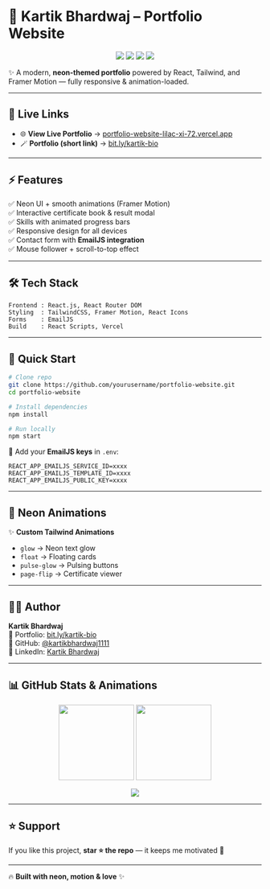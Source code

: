 # 🚀 Kartik Bhardwaj – Portfolio Website  

<p align="center">
  <img src="https://img.shields.io/badge/React-18.2-blue?style=for-the-badge&logo=react" />
  <img src="https://img.shields.io/badge/TailwindCSS-3.3-blueviolet?style=for-the-badge&logo=tailwindcss" />
  <img src="https://img.shields.io/badge/FramerMotion-10-pink?style=for-the-badge&logo=framer" />
  <img src="https://img.shields.io/badge/Deployed-Vercel-black?style=for-the-badge&logo=vercel" />
</p>  

✨ A modern, **neon-themed portfolio** powered by React, Tailwind, and Framer Motion — fully responsive & animation-loaded.  

---

## 🔗 Live Links  

- 🌐 **View Live Portfolio** → [portfolio-website-lilac-xi-72.vercel.app](https://portfolio-website-lilac-xi-72.vercel.app/)  
- 🪄 **Portfolio (short link)** → [bit.ly/kartik-bio](https://bit.ly/kartik-bio)  

---

## ⚡ Features  

✅ Neon UI + smooth animations (Framer Motion)  
✅ Interactive certificate book & result modal  
✅ Skills with animated progress bars  
✅ Responsive design for all devices  
✅ Contact form with **EmailJS integration**  
✅ Mouse follower + scroll-to-top effect  

---

## 🛠 Tech Stack  

```
Frontend : React.js, React Router DOM
Styling  : TailwindCSS, Framer Motion, React Icons
Forms    : EmailJS
Build    : React Scripts, Vercel
```

---

## 📂 Quick Start  

```bash
# Clone repo
git clone https://github.com/yourusername/portfolio-website.git
cd portfolio-website

# Install dependencies
npm install

# Run locally
npm start
```

🔑 Add your **EmailJS keys** in `.env`:  

```env
REACT_APP_EMAILJS_SERVICE_ID=xxxx
REACT_APP_EMAILJS_TEMPLATE_ID=xxxx
REACT_APP_EMAILJS_PUBLIC_KEY=xxxx
```

---

## 🎨 Neon Animations  

✨ **Custom Tailwind Animations**  
- `glow` → Neon text glow  
- `float` → Floating cards  
- `pulse-glow` → Pulsing buttons  
- `page-flip` → Certificate viewer  

---

## 👨‍💻 Author  

**Kartik Bhardwaj**  
🔗 Portfolio: [bit.ly/kartik-bio](https://bit.ly/kartik-bio)  
🐙 GitHub: [@kartikbhardwaj1111](https://github.com/kartikbhardwaj1111)  
💼 LinkedIn: [Kartik Bhardwaj](https://www.linkedin.com/in/kartik-bhardwaj-0b82a8316/)  

---

## 📊 GitHub Stats & Animations  

<p align="center">
  <img src="https://github-readme-stats.vercel.app/api?username=kartikbhardwaj1111&show_icons=true&theme=radical" height="150"/>
  <img src="https://github-readme-streak-stats.herokuapp.com/?user=kartikbhardwaj1111&theme=radical" height="150"/>
</p>

<p align="center">
  <img src="https://github-readme-activity-graph.vercel.app/graph?username=kartikbhardwaj1111&theme=react-dark&hide_border=true&area=true" />
</p>

---

## ⭐ Support  

If you like this project, **star ⭐ the repo** — it keeps me motivated 💙  

---

🔥 **Built with neon, motion & love** ✨  
